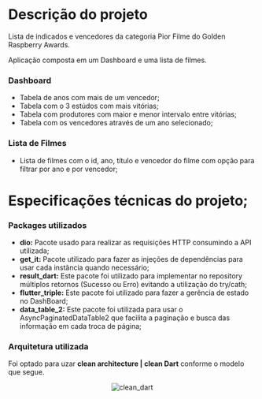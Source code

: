 # Descrição do projeto

Lista de indicados e vencedores da categoria Pior Filme do Golden Raspberry Awards.

Aplicação composta em um Dashboard e uma lista de filmes.

### Dashboard
- Tabela de anos com mais de um vencedor;
- Tabela com o 3 estúdos com mais vitórias;
- Tabela com produtores com maior e menor intervalo entre vitórias;
- Tabela com os vencedores através de um ano selecionado;

### Lista de Filmes
- Lista de filmes com o id, ano, título e vencedor do filme com opção para filtrar por ano e por vencedor;

# Especificações técnicas do projeto;

### Packages utilizados
- **dio:** Pacote usado para realizar as requisições HTTP consumindo a API utilizada;
- **get_it:** Pacote utilizado para fazer as injeções de dependências para usar cada instância quando necessário;
- **result_dart:** Este pacote foi utilizado para implementar no repository múltiplos retornos (Sucesso ou Erro) evitando a utilização do try/cath;
- **flutter_triple:** Este pacote foi utilizado para fazer a gerência de estado no DashBoard;
- **data_table_2:** Este pacote foi utilizada para usar o AsyncPaginatedDataTable2 que facilita a paginação e busca das informação em cada troca de página;

### Arquitetura utilizada
Foi optado para uzar **clean architecture | clean Dart** conforme o modelo que segue.
<div align="center">

![clean_dart](https://github.com/rodrigodittrich/flutter_movies/assets/21061418/56536e61-ece9-4625-bb9f-812ad1894f5b)

</div>
